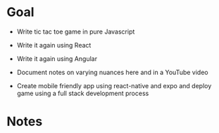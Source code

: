# Goal

- Write tic tac toe game in pure Javascript

- Write it again using React

- Write it again using Angular

- Document notes on varying nuances here and in a YouTube video

- Create mobile friendly app using react-native and expo and deploy game using a full stack development process

# Notes

